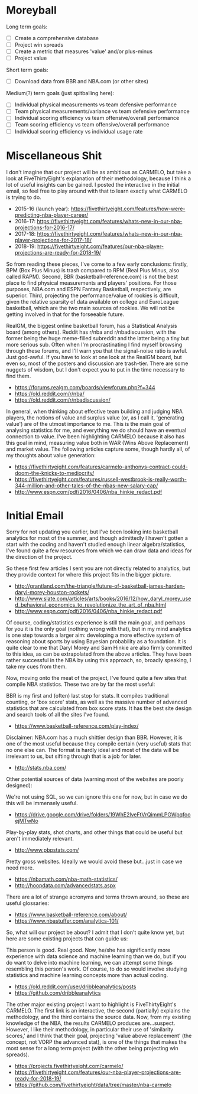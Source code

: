 # Moreyball
Long term goals:

- [ ] Create a comprehensive database
- [ ] Project win spreads
- [ ] Create a metric that measures 'value' and/or plus-minus
- [ ] Project value

Short term goals:

- [ ] Download data from BBR and NBA.com (or other sites)

Medium(?) term goals (just spitballing here):

- [ ] Individual physical measurements vs team defensive performance
- [ ] Team physical measurements/variance vs team defensive performance
- [ ] Individual scoring efficiency vs team offensive/overall performance
- [ ] Team scoring efficiency vs team offensive/overall performance
- [ ] Individual scoring efficiency vs individual usage rate

# Miscellaneous Shit
I don't imagine that our project will be as ambitious as CARMELO, but take a look at FiveThirtyEight's explanation of their methodology, because I think a lot of useful insights can be gained. I posted the interactive in the initial email, so feel free to play around with that to learn exactly what CARMELO is trying to do.

- 2015-16 (launch year): https://fivethirtyeight.com/features/how-were-predicting-nba-player-career/
- 2016-17: https://fivethirtyeight.com/features/whats-new-in-our-nba-projections-for-2016-17/
- 2017-18: https://fivethirtyeight.com/features/whats-new-in-our-nba-player-projections-for-2017-18/
- 2018-19: https://fivethirtyeight.com/features/our-nba-player-projections-are-ready-for-2018-19/

So from reading these pieces, I've come to a few early conclusions: firstly, BPM (Box Plus Minus) is trash compared to RPM (Real Plus Minus, also called RAPM). Second, BBR (basketball-reference.com) is not the best place to find physical measurements and players' positions. For those purposes, NBA.com and ESPN Fantasy Basketball, respectively, are superior. Third, projecting the performance/value of rookies is difficult, given the relative sparsity of data available on college and EuroLeague basketball, which are the two main sources of rookies. We will not be getting involved in that for the forseeable future.


RealGM, the biggest online basketball forum, has a Statistical Analysis board (among others). Reddit has r/nba and r/nbadiscussion, with the former being the huge meme-filled subreddit and the latter being a tiny but more serious sub. Often when I'm procrastinating I find myself browsing through these forums, and I'll warn you that the signal-noise ratio is awful. Just god-awful. If you have to look at one look at the RealGM board, but even so, most of the posters and discussion are trash-tier. There are some nuggets of wisdom, but I don't expect you to put in the time necessary to find them. 

- https://forums.realgm.com/boards/viewforum.php?f=344
- https://old.reddit.com/r/nba/
- https://old.reddit.com/r/nbadiscussion/


In general, when thinking about effective team building and judging NBA players, the notions of value and surplus value (or, as I call it, 'generating value') are of the utmost importance to me. This is the main goal of analysing statistics for me, and everything we do should have an eventual connection to value. I've been highlighting CARMELO because it also has this goal in mind, measuring value both in WAR (Wins Above Replacement) and market value. The following articles capture some, though hardly all, of my thoughts about value generation:

- https://fivethirtyeight.com/features/carmelo-anthonys-contract-could-doom-the-knicks-to-mediocrity/
- https://fivethirtyeight.com/features/russell-westbrook-is-really-worth-344-million-and-other-tales-of-the-nbas-new-salary-cap/
- http://www.espn.com/pdf/2016/0406/nba_hinkie_redact.pdf

# Initial Email
Sorry for not updating you earlier, but I've been looking into basketball analytics for most of the summer, and though admittedly I haven't gotten a start with the coding and haven't studied enough linear algebra/statistics, I've found quite a few resources from which we can draw data and ideas for the direction of the project.


So these first few articles I sent you are not directly related to analytics, but they provide context for where this project fits in the bigger picture.

- http://grantland.com/the-triangle/future-of-basketball-james-harden-daryl-morey-houston-rockets/
- http://www.slate.com/articles/arts/books/2016/12/how_daryl_morey_used_behavioral_economics_to_revolutionize_the_art_of_nba.html
- http://www.espn.com/pdf/2016/0406/nba_hinkie_redact.pdf

Of course, coding/statistics experience is still the main goal, and perhaps for you it is the only goal (nothing wrong with that), but in my mind analytics is one step towards a larger aim: developing a more effective system of reasoning about sports by using Bayesian probability as a foundation. It is quite clear to me that Daryl Morey and Sam Hinkie are also firmly committed to this idea, as can be extrapolated from the above articles. They have been rather successful in the NBA by using this approach, so, broadly speaking, I take my cues from them.


Now, moving onto the meat of the project, I've found quite a few sites that compile NBA statistics. These two are by far the most useful:

BBR is my first and (often) last stop for stats. It compiles traditional counting, or 'box score' stats, as well as the massive number of advanced statistics that are calculated from box score stats. It has the best site design and search tools of all the sites I've found.
- https://www.basketball-reference.com/play-index/

Disclaimer: NBA.com has a much shittier design than BBR. However, it is one of the most useful because they compile certain (very useful) stats that no one else can. The format is hardly ideal and most of the data will be irrelevant to us, but sifting through that is a job for later.
- http://stats.nba.com/

Other potential sources of data (warning most of the websites are poorly designed):

We're not using SQL, so we can ignore this one for now, but in case we do this will be immensely useful.
- https://drive.google.com/drive/folders/19WhE2lveFtVrQimmLPGWpqfooejMTwNo

Play-by-play stats, shot charts, and other things that could be useful but aren't immediately relevant.
- http://www.pbpstats.com/

Pretty gross websites. Ideally we would avoid these but...just in case we need more.
- https://nbamath.com/nba-math-statistics/
- http://hoopdata.com/advancedstats.aspx

There are a lot of strange acronyms and terms thrown around, so these are useful glossaries:
- https://www.basketball-reference.com/about/
- https://www.nbastuffer.com/analytics-101/


So, what will our project be about? I admit that I don't quite know yet, but here are some existing projects that can guide us:

This person is good. Real good. Now, he/she has significantly more experience with data science and machine learning than we do, but if you do want to delve into machine learning, we can attempt some things resembling this person's work. Of course, to do so would involve studying statistics and machine learning concepts more than actual coding.
- https://old.reddit.com/user/dribbleanalytics/posts
- https://github.com/dribbleanalytics

The other major existing project I want to highlight is FiveThirtyEight's CARMELO. The first link is an interactive, the second (partially) explains the methodology, and the third contains the source data. Now, from my existing knowledge of the NBA, the results CARMELO produces are...suspect. However, I like their methodology, in particular their use of 'similarity scores,' and I think that their goal, projecting 'value above replacement' (the concept, not VORP the advanced stat), is one of the things that makes the most sense for a long term project (with the other being projecting win spreads).
- https://projects.fivethirtyeight.com/carmelo/
- https://fivethirtyeight.com/features/our-nba-player-projections-are-ready-for-2018-19/
- https://github.com/fivethirtyeight/data/tree/master/nba-carmelo

